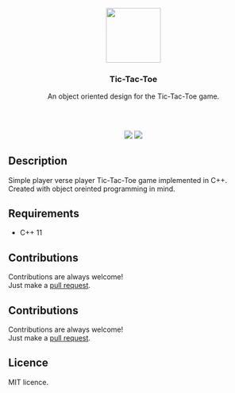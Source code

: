 <p align="center">
<img src="https://i.imgur.com/U2SoNSE.png" height="110px" width="auto"/>
<br/>
<h3 align="center">Tic-Tac-Toe</h3>
<p align="center">An object oriented design for the Tic-Tac-Toe game.</p>
<h2></h2>
</p>
<br />

<p align="center">
<a href="../../issues"><img src="https://img.shields.io/github/issues/aminbeigi/Github-README-Template.svg?style=flat-square" /></a>
<a href="../../pulls"><img src="https://img.shields.io/github/issues-pr/aminbeigi/Github-README-Template.svg?style=flat-square" /></a> 
</p>

## Description
Simple player verse player Tic-Tac-Toe game implemented in C++.  
Created with object oreinted programming in mind.

## Requirements
* C++ 11

## Contributions
Contributions are always welcome!  
Just make a [pull request](../../pulls).

## Contributions
Contributions are always welcome!  
Just make a [pull request](../../pulls).

## Licence
MIT licence.
